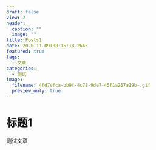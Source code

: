 ```yaml
---
draft: false
view: 2
header:
  caption: ""
  image: ""
title: Posts1
date: 2020-11-09T08:15:18.266Z
featured: true
tags:
  - 文章
categories:
  - 测试
image:
  filename: 4fd7efca-bb9f-4c78-9de7-45f1a257a19b-.gif
  preview_only: true
---
```

# 标题1

测试文章